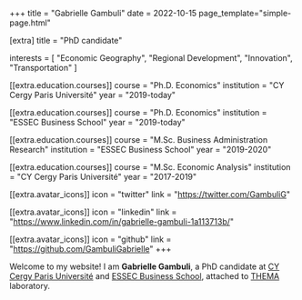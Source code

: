 +++
title = "Gabrielle Gambuli"
date = 2022-10-15
page_template="simple-page.html"

[extra]
title = "PhD candidate"

interests = [
  "Economic Geography",
  "Regional Development",
  "Innovation",
  "Transportation"
]

[[extra.education.courses]]
  course = "Ph.D. Economics"
  institution = "CY Cergy Paris Université"
  year = "2019-today"

[[extra.education.courses]]
  course = "Ph.D. Economics"
  institution = "ESSEC Business School"
  year = "2019-today"

[[extra.education.courses]]
  course = "M.Sc. Business Administration Research"
  institution = "ESSEC Business School"
  year = "2019-2020"

[[extra.education.courses]]
  course = "M.Sc. Economic Analysis"
  institution = "CY Cergy Paris Université"
  year = "2017-2019"

[[extra.avatar_icons]]
  icon = "twitter"
  link = "https://twitter.com/GambuliG"

[[extra.avatar_icons]]
  icon = "linkedin"
  link = "https://www.linkedin.com/in/gabrielle-gambuli-1a113713b/"

[[extra.avatar_icons]]
  icon = "github"
  link = "https://github.com/GambuliGabrielle"
+++

Welcome to my website! I am **Gabrielle Gambuli**, a PhD candidate at [CY Cergy Paris Université](https://www.cyu.fr/) and [ESSEC Business School](https://www.essec.edu/en/), attached to [THEMA](https://thema.u-cergy.fr/?lang=en) laboratory.